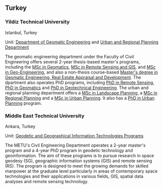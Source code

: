 ## Turkey

### Yildiz Technical University

Istanbul, Turkey

Unit: [Department of Geomatic Engineering](https://hrm.yildiz.edu.tr/en/page/Geomatics-Programme/269) and [Urban and Regional Planning Department](https://sbp.yildiz.edu.tr/)

The geomatic engineering department under the Faculty of Civil Engineering offers several 2-year thesis-based master's programs, including the [MSc in Geomatics](http://www.bologna.yildiz.edu.tr/index.php?r=program/view&id=308&aid=30), [MSc in Remote Sensing and GIS](http://www.bologna.yildiz.edu.tr/index.php?r=program/view&id=309&aid=30), and [MSc in Geo-Engineering](http://www.bologna.yildiz.edu.tr/index.php?r=program/view&id=290&aid=28), and also a non-thesis course-based [Master's degree in Geomatic Engineering, Real Estate Appraisal and Development](http://www.bologna.yildiz.edu.tr/index.php?r=program/view&id=290&aid=28). The dpartment also operates PhD programs, including [PhD in Remote Sensing](http://www.bologna.yildiz.edu.tr/index.php?r=program/view&id=311&aid=30), [PhD in Geomatics](http://www.bologna.yildiz.edu.tr/index.php?r=program/view&id=310&aid=30) and [PhD in Geotechnical Engineering](http://www.bologna.yildiz.edu.tr/index.php?r=program/view&id=310&aid=30). The urban and regional planning department offers a [MSc in Landscape Planning](http://www.bologna.yildiz.edu.tr/index.php?r=program/view&id=229&aid=39), a [MSc in Regional Planning](http://www.bologna.yildiz.edu.tr/index.php?r=program/view&id=230&aid=39) and a [MSc in Urban Planning](http://www.bologna.yildiz.edu.tr/index.php?r=program/view&id=290&aid=28). It also has a [PhD in Urban Planning](http://www.bologna.yildiz.edu.tr/index.php?r=program/view&id=221&aid=39) program.

### Middle East Technical University

Ankara, Turkey

Unit: [Geodetic and Geographical Information Technologies Programs](http://ggit.metu.edu.tr/programs)

The METU's Civil Engineering Department operates a 2-year master's program and a 4-year PhD program in geodetic technology and geoinformation. The aim of these programs is to pursue research in space geodesy (SG), geographic information systems (GIS) and remote sensing (RS). The program is designed to meet the growing demands for skilled manpower at the graduate level particularly in areas of contemporary space technologies and their applications in various fields, GIS, spatial data analyses and remote sensing technology.
